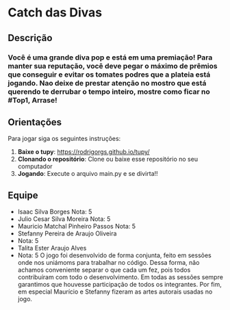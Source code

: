 # Catch das Divas

## Descrição
### Você é uma grande diva pop e está em uma premiação! Para manter sua reputação, você deve pegar o máximo de prêmios que conseguir e evitar os tomates podres que a plateia está jogando. Nao deixe de prestar atenção no mostro que está querendo te derrubar o tempo inteiro, mostre como ficar no #Top1, Arrase!

## Orientações
Para jogar siga os seguintes instruções:
1. **Baixe o tupy**: https://rodrigorgs.github.io/tupy/
2. **Clonando o repositório**: Clone ou baixe esse repositório no seu computador
3. **Jogando**: Execute o arquivo main.py e se divirta!!

## Equipe
- Isaac Silva Borges
  Nota: 5
- Julio Cesar Silva Moreira
  Nota: 5
- Mauricio Matchal Pinheiro Passos
  Nota: 5
- Stefanny Pereira de Araujo Oliveira
- Nota: 5
- Talita Ester Araujo Alves
- Nota: 5
O jogo foi desenvolvido de forma conjunta, feito em sessões onde nos uniámoms para trabalhar no código. Dessa forma, não achamos conveniente separar o que cada um fez, pois todos contribuíram com todo o desenvolvimento. Em todas as sessões sempre garantimos que houvesse participação de todos os integrantes. Por fim, em especial Maurício e Stefanny fizeram as artes autorais usadas no jogo. 
